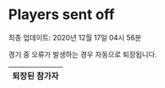 # Players sent off
최종 업데이트: 2020년 12월 17일 04시 56분


경기 중 오류가 발생하는 경우 자동으로 퇴장됩니다.


| 퇴장된 참가자 |
|:---:|
